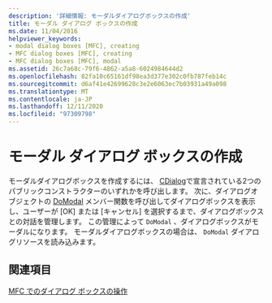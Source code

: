 ```yaml
---
description: '詳細情報: モーダルダイアログボックスの作成'
title: モーダル ダイアログ ボックスの作成
ms.date: 11/04/2016
helpviewer_keywords:
- modal dialog boxes [MFC], creating
- MFC dialog boxes [MFC], creating
- MFC dialog boxes [MFC], modal
ms.assetid: 26c7a68c-79f6-4862-a5a8-6024984644d2
ms.openlocfilehash: 82fa10c65161df98ea3d377e302c0fb787feb14c
ms.sourcegitcommit: d6af41e42699628c3e2e6063ec7b03931a49a098
ms.translationtype: MT
ms.contentlocale: ja-JP
ms.lasthandoff: 12/11/2020
ms.locfileid: "97309798"
---
```

# <a name="creating-modal-dialog-boxes"></a>モーダル ダイアログ ボックスの作成

モーダルダイアログボックスを作成するには、 [CDialog](reference/cdialog-class.md)で宣言されている2つのパブリックコンストラクターのいずれかを呼び出します。 次に、ダイアログオブジェクトの [DoModal](reference/cdialog-class.md#domodal) メンバー関数を呼び出してダイアログボックスを表示し、ユーザーが [OK] または [キャンセル] を選択するまで、ダイアログボックスとの対話を管理します。 この管理によって `DoModal` 、ダイアログボックスがモーダルになります。 モーダルダイアログボックスの場合は、 `DoModal` ダイアログリソースを読み込みます。

## <a name="see-also"></a>関連項目

[MFC でのダイアログ ボックスの操作](life-cycle-of-a-dialog-box.md)
